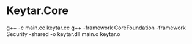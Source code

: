 # Keytar.Core

g++ -c main.cc keytar.cc
g++ -framework CoreFoundation -framework Security -shared -o keytar.dll main.o keytar.o